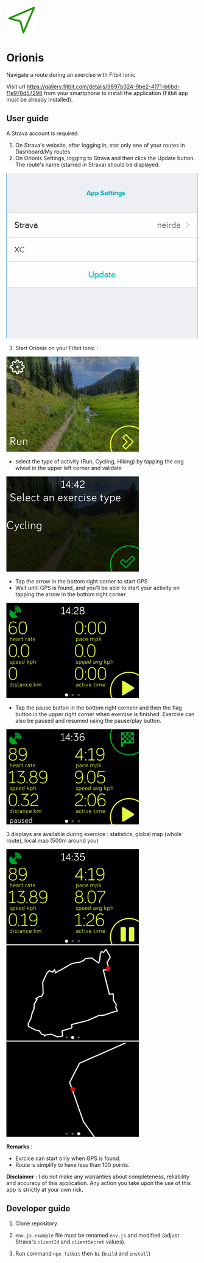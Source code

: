 ![Logo](resources/icon.png)
# Orionis

Navigate a route during an exercise with Fitbit Ionic

Visit url https://gallery.fitbit.com/details/9897b324-9be2-4171-b6bd-f1e978d57298 from your smartphone to install the application (Fitbit app must be already installed).

## User guide

A Strava account is required.
1. On Strava's website, after logging in, star only one of your routes in Dashboard/My routes
2. On Orionis Settings, logging to Strava and then click the Update button. The route's name (starred in Strava) should be displayed.

![Settings](doc/img/settings.png)

3. Start Orionis on your Fitbit Ionic :

![Main](doc/img/screenshot1.png)

- select the type of activity (Run, Cycling, Hiking) by tapping the cog wheel in the upper left corner and validate

![ExerciceType](doc/img/screenshot3.png)

- Tap the arrow in the bottom right corner to start GPS
- Wait until GPS is found, and you'll be able to start your activity on tapping the arrow in the bottom right corner.

![Start](doc/img/screenshot2.png)

- Tap the pause button in the bottom right cornenr and then the flag button in the upper right corner when exercise is finished. Exercise can also be paused and resumed using the pause/play button.

![End](doc/img/screenshot7.png)

3 displays are available during exercice : statistics, global map (whole route), local map (500m around you)

![Statistics](doc/img/screenshot6.png) ![GlobalMap](doc/img/screenshot4.png) ![LocalMap](doc/img/screenshot5.png)

**Remarks** :
- Exrcice can start only when GPS is found.
- Route is simplify to have less than 100 points.
 
**Disclaimer** :
I do not make any warranties about completeness, reliability and accuracy of this application. Any action you take upon the use of this app is strictly at your own risk.

## Developer guide
1. Clone repository

2. `env.js.example` file must be renamed `env.js` and modified (adjust Strava's `clientId` and `clientSecret` values).

2. Run command `npx fitbit` then `bi` (`build` and `install`)